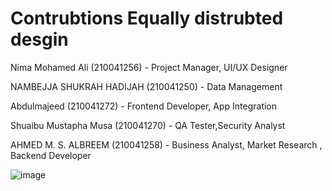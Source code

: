 # Contrubtions Equally distrubted desgin  

 Nima Mohamed Ali (210041256) - Project Manager, UI/UX Designer 

NAMBEJJA SHUKRAH HADIJAH (210041250) - Data Management

Abdulmajeed (210041272) - Frontend Developer, App Integration

Shuaibu Mustapha Musa (210041270) - QA Tester,Security Analyst

AHMED M. S. ALBREEM (210041258) - Business Analyst, Market Research , Backend Developer

![image](https://github.com/user-attachments/assets/90ebb046-8647-45be-a63f-b1cfc1d68466)
